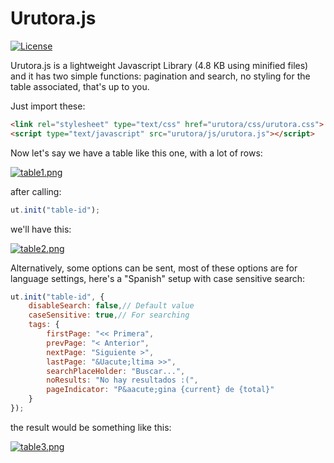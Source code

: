 # Urutora.js

[![License](http://img.shields.io/:license-MIT-blue.svg)](http://doge.mit-license.org)

Urutora.js is a lightweight Javascript Library (4.8 KB using minified files) and it has two simple functions: pagination and search, no styling for the table associated, that's up to you.

Just import these:

```html
<link rel="stylesheet" type="text/css" href="urutora/css/urutora.css">
<script type="text/javascript" src="urutora/js/urutora.js"></script>
```

Now let's say we have a table like this one, with a lot of rows:

[![table1.png](https://s13.postimg.org/m7qu7hg5z/table1.png)](https://postimg.org/image/cn77klqtv/)

after calling:

```javascript
ut.init("table-id");
```

we'll have this:

[![table2.png](https://s11.postimg.org/npu5vmvfn/table2.png)](https://postimg.org/image/r9g3lfy5b/)

Alternatively, some options can be sent, most of these options are for language settings, here's a "Spanish" setup with case sensitive search:

```javascript
ut.init("table-id", {
    disableSearch: false,// Default value
    caseSensitive: true,// For searching
    tags: {
        firstPage: "<< Primera",
        prevPage: "< Anterior",
        nextPage: "Siguiente >",
        lastPage: "&Uacute;ltima >>",
        searchPlaceHolder: "Buscar...",
        noResults: "No hay resultados :(",
        pageIndicator: "P&aacute;gina {current} de {total}"
    }
});
```

the result would be something like this:

[![table3.png](https://s12.postimg.org/pxjftr9zx/table3.png)](https://postimg.org/image/yfsvy3gih/)
